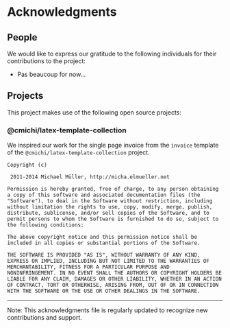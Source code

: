# Acknowledgments

## People

We would like to express our gratitude to the following individuals for their contributions to the project:

- Pas beaucoup for now...

## Projects

This project makes use of the following open source projects:

### @cmichi/latex-template-collection

We inspired our work for the single page invoice from the `invoice` template of the `@cmichi/latex-template-collection` project.

```plaintext
Copyright (c) 

 2011-2014 Michael Müller, http://micha.elmueller.net

Permission is hereby granted, free of charge, to any person obtaining
a copy of this software and associated documentation files (the
"Software"), to deal in the Software without restriction, including
without limitation the rights to use, copy, modify, merge, publish,
distribute, sublicense, and/or sell copies of the Software, and to
permit persons to whom the Software is furnished to do so, subject to
the following conditions:

The above copyright notice and this permission notice shall be
included in all copies or substantial portions of the Software.

THE SOFTWARE IS PROVIDED "AS IS", WITHOUT WARRANTY OF ANY KIND,
EXPRESS OR IMPLIED, INCLUDING BUT NOT LIMITED TO THE WARRANTIES OF
MERCHANTABILITY, FITNESS FOR A PARTICULAR PURPOSE AND
NONINFRINGEMENT. IN NO EVENT SHALL THE AUTHORS OR COPYRIGHT HOLDERS BE
LIABLE FOR ANY CLAIM, DAMAGES OR OTHER LIABILITY, WHETHER IN AN ACTION
OF CONTRACT, TORT OR OTHERWISE, ARISING FROM, OUT OF OR IN CONNECTION
WITH THE SOFTWARE OR THE USE OR OTHER DEALINGS IN THE SOFTWARE.
```

---

Note: This acknowledgments file is regularly updated to recognize new contributions and support.
